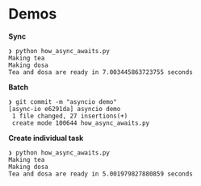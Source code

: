 # Demos #

**Sync**

```
❯ python how_async_awaits.py
Making tea
Making dosa
Tea and dosa are ready in 7.003445863723755 seconds
```

**Batch**

```
❯ git commit -m "asyncio demo"
[async-io e6291da] asyncio demo
 1 file changed, 27 insertions(+)
 create mode 100644 how_async_awaits.py
```

**Create individual task**
```
❯ python how_async_awaits.py
Making tea
Making dosa
Tea and dosa are ready in 5.001979827880859 seconds
```
